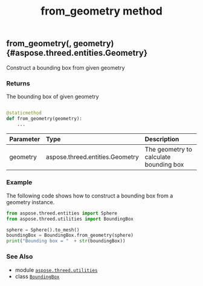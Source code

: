 ﻿---
title: from_geometry method
second_title: Aspose.3D for Python via .NET API References
description: 
type: docs
weight: 30
url: /python-net/aspose.threed.utilities/boundingbox/from_geometry/
is_root: false
---

## from_geometry(, geometry) {#aspose.threed.entities.Geometry}

Construct a bounding box from given geometry


### Returns 


The bounding box of given geometry


```python

@staticmethod
def from_geometry(geometry):
    ...
```


| Parameter | Type | Description |
| :- | :- | :- |
| geometry | aspose.threed.entities.Geometry | The geometry to calculate bounding box |

### Example 


The following code shows how to construct a bounding box from a geometry instance.

```python
from aspose.threed.entities import Sphere
from aspose.threed.utilities import BoundingBox

sphere = Sphere().to_mesh()
boundingBox = BoundingBox.from_geometry(sphere)
print("Bounding box = "  + str(boundingBox))

```



### See Also
* module [`aspose.threed.utilities`](../../)
* class [`BoundingBox`](/3d/python-net/aspose.threed.utilities/boundingbox)
